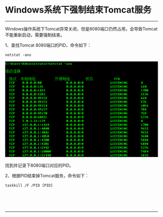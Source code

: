 # Windows系统下强制结束Tomcat服务

---

Windows操作系统下Tomcat异常关闭，但是8080端口仍然占用，会导致Tomcat不能重新启动，需要强制结束。

1、查找Tomcat 8080端口的PID，命令如下：

~~~plaintext
netstat -ano
~~~

![img](images/1559030305594.png)

找到并记录下8080端口对应的PID。

2、根据PID结束掉Tomcat服务，命令如下：

~~~plaintext
taskkill /F /PID [PID]
~~~



<br/><br/><br/>

---

